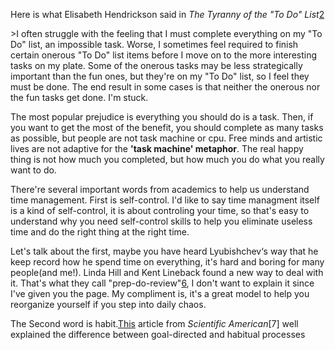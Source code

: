 Here is what Elisabeth Hendrickson said in *The Tyranny of the "To Do" List*[2](http://www.stickyminds.com/sitewide.asp?ObjectId=6656&Function=DETAILBROWSE&ObjectType=COL)

\>I often struggle with the feeling that I must complete everything on my "To Do" list, an impossible task. Worse, I sometimes feel required to finish certain onerous "To Do" list items before I move on to the more interesting tasks on my plate. Some of the onerous tasks may be less strategically important than the fun ones, but they're on my "To Do" list, so I feel they must be done. The end result in some cases is that neither the onerous nor the fun tasks get done. I'm stuck.

The most popular prejudice is everything you should do is a task. Then, if you want to get the most of the benefit, you should complete as many tasks as possible, but people are not task machine or cpu. Free minds and artistic lives are not adaptive for the **'task machine' metaphor**. The real happy thing is not how much you completed, but how much you do what you really want to do.

There're several important words from academics to help us understand time management. First is self-control. I'd like to say time managment itself is a kind of self-control, it is about controling your time, so that's easy to understand why you need self-control skills to help you eliminate useless time and do the right thing at the right time. 



Let's talk about the first, maybe you have heard Lyubishchev‘s way that he keep record how he spend time on everything, it's hard and boring for many people(and me!). Linda Hill and Kent Lineback found a new way to deal with it. That's what they call "prep-do-review"[6](https://hbr.org/2011/03/better-time-management-is-not), I don't want to explain it since I've given you the page. My compliment is, it's a great model to help you reorganize yourself if you step into daily chaos.



The Second word is habit.[This](https://blogs.scientificamerican.com/mind-guest-blog/should-habits-or-goals-direct-your-life-it-depends/) article from *Scientific American*[7] well explained the difference between goal-directed and habitual processes